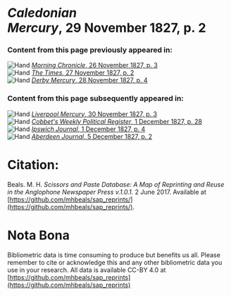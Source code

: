 # *Caledonian Mercury*, 29 November 1827, p. 2  
  
### Content from this page previously appeared in:  
![Hand](http://scissorsandpaste.net/wp-content/uploads/2017/06/smallhandpointer.png) [*Morning Chronicle*, 26 November 1827, p. 3](https://mhbeals.github.io/sap_html/Morning-Chronicle/Morning-Chronicle-26-November-1827-p-3)  
![Hand](http://scissorsandpaste.net/wp-content/uploads/2017/06/smallhandpointer.png) [*The Times*, 27 November 1827, p. 2](https://mhbeals.github.io/sap_html/The-Times/The-Times-27-November-1827-p-2)  
![Hand](http://scissorsandpaste.net/wp-content/uploads/2017/06/smallhandpointer.png) [*Derby Mercury*, 28 November 1827, p. 4](https://mhbeals.github.io/sap_html/Derby-Mercury/Derby-Mercury-28-November-1827-p-4)  
  
### Content from this page subsequently appeared in:  
![Hand](http://scissorsandpaste.net/wp-content/uploads/2017/06/smallhandpointer.png) [*Liverpool Mercury*, 30 November 1827, p. 3](https://mhbeals.github.io/sap_html/Liverpool-Mercury/Liverpool-Mercury-30-November-1827-p-3)  
![Hand](http://scissorsandpaste.net/wp-content/uploads/2017/06/smallhandpointer.png) [*Cobbet's Weekly Political Register*, 1 December 1827, p. 28](https://mhbeals.github.io/sap_html/Cobbet's-Weekly-Political-Register/Cobbet's-Weekly-Political-Register-1-December-1827-p-28)  
![Hand](http://scissorsandpaste.net/wp-content/uploads/2017/06/smallhandpointer.png) [*Ipswich Journal*, 1 December 1827, p. 4](https://mhbeals.github.io/sap_html/Ipswich-Journal/Ipswich-Journal-1-December-1827-p-4)  
![Hand](http://scissorsandpaste.net/wp-content/uploads/2017/06/smallhandpointer.png) [*Aberdeen Journal*, 5 December 1827, p. 2](https://mhbeals.github.io/sap_html/Aberdeen-Journal/Aberdeen-Journal-5-December-1827-p-2)  


# Citation: 

Beals. M. H. *Scissors and Paste Database: A Map of Reprinting and Reuse in the Anglophone Newspaper Press v.1.0.1.* 2 June 2017. Available at [https://github.com/mhbeals/sap_reprints/](https://github.com/mhbeals/sap_reprints/). 

# Nota Bona

Bibliometric data is time consuming to produce but benefits us all. Please remember to cite or acknowledge this and any other bibliometric data you use in your research. All data is available CC-BY 4.0 at [https://github.com/mhbeals/sap_reprints](https://github.com/mhbeals/sap_reprints)